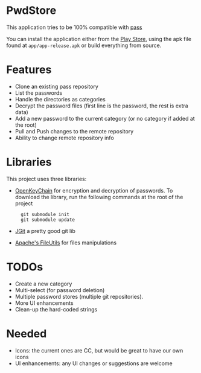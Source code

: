 PwdStore
========

This application tries to be 100% compatible with [pass](http://www.zx2c4.com/projects/password-store/)

You can install the application either from the [Play Store](https://play.google.com/store/apps/details?id=com.zeapo.pwdstore),
using the apk file found at `app/app-release.apk` or build everything from source.

Features
========
- Clone an existing pass repository
- List the passwords
- Handle the directories as categories
- Decrypt the password files (first line is the password, the rest is extra data)
- Add a new password to the current category (or no category if added at the root)
- Pull and Push changes to the remote repository
- Ability to change remote repository info

Libraries
=========
This project uses three libraries:

- [OpenKeyChain](https://github.com/open-keychain/open-keychain) for encryption and decryption of passwords.
    To download the library, run the following commands at the root of the project

        git submodule init
        git submodule update


- [JGit](http://www.eclipse.org/jgit/) a pretty good git lib 
- [Apache's FileUtils](https://commons.apache.org/proper/commons-io/) for files manipulations

TODOs
=====
- Create a new category
- Multi-select (for password deletion)
- Multiple password stores (multiple git repositories). 
- More UI enhancements
- Clean-up the hard-coded strings

Needed
======
- Icons: the current ones are CC, but would be great to have our own icons
- UI enhancements: any UI changes or suggestions are welcome






